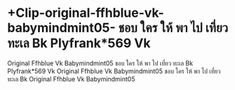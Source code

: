 # +Clip-original-ffhblue-vk-babymindmint05- ชอบ ใคร ให้ พา ไป เที่ยว ทะเล Bk Plyfrank*569 Vk

Original Ffhblue Vk Babymindmint05 ชอบ ใคร ให้ พา ไป เที่ยว ทะเล Bk Plyfrank*569 Vk
Original Ffhblue Vk Babymindmint05 ชอบ ใคร ให้ พา ไป เที่ยว ทะเล Bk
Original Ffhblue Vk Babymindmint05
